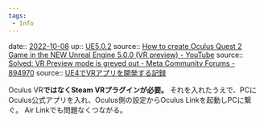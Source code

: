 ```yaml
---
tags:
 - Info
---
```


date:: [2022-10-08](Daily_Note/2022-10-08.md)
up:: [UE5.0.2](../Bar/App/UE5.0.2.md)
source:: [How to create Oculus Quest 2 Game in the NEW Unreal Engine 5.0.0 (VR preview) - YouTube](https://www.youtube.com/watch?v=dP7_9k19Ykg)
source:: [Solved: VR Preview mode is greyed out - Meta Community Forums - 894970](https://forums.oculusvr.com/t5/Unreal-VR-Development/VR-Preview-mode-is-greyed-out/td-p/894970)
source:: [UE4でVRアプリを開発する記録](https://zenn.dev/d_forest/scraps/cec3c8be0215d0)

Oculus VR**ではなくSteam VRプラグインが必要。**
それを入れたうえで、PCにOculus公式アプリを入れ、Oculus側の設定からOculus Linkを起動しPCに繋ぐ。
Air Linkでも問題なくつながる。